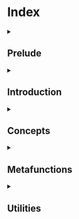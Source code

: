 <!-- Copyright 2024 Feng Mofan
SPDX-License-Identifier: Apache-2.0 -->

<h1>Index</h1>

<!-- Prelude -- Start -->
<details><summary><h2>Prelude</h2></summary>

</details>
<!-- Prelude -- End -->

<!-- Introduction -- Start -->
<details><summary><h2>Introduction</h2></summary>

<h3><a href="./docs/contents/introduction/vocabulary.md">Vocabulary</a></h3>

</details>
<!-- Introduction -- End -->

<!-- Concepts -- Start -->
<details><summary><h2 id="ConceptsExample">Concepts</h2></summary>
  <!-- Mouldivore -- Start -->
  <details><summary><h3>Mouldivore</h3></summary>
    <table>
      <caption><b>Conceptualizations</b></caption>
      <thead>
        <tr>
          <th style="text-align: center">Name</th>
          <th style="text-align: center">Functionality</th>
        </tr>
      </thead>
      <tbody>
        <tr>
          <td><a href="./docs/contents/concepts/mouldivore/all_confess.doc.md">AllConfess</a></td>
          <td>Conceptualize a class template predicate</td>
        </tr>
        <tr>
          <td><a href="./docs/contents/concepts/mouldivore/all_deceive.doc.md">AllDeceive</a></td>
          <td>Conceptualize the negation of a class template predicate</td>
        </tr>
        <tr>
          <td><a href="./docs/contents/concepts/mouldivore/any_confess.doc.md">AnyConfess</a></td>
          <td>Conceptualize a class template predicate</td>
        </tr>
        <tr>
          <td><a href="./docs/contents/concepts/mouldivore/any_deceive.doc.md">AnyDeceive</a></td>
          <td>Conceptualize the negation of a class template predicate</td>
        </tr>
        <tr>
          <td><a href="./docs/contents/concepts/mouldivore/confess.doc.md">Confess</a></td>
          <td>Conceptualize a class template predicate</td>
        </tr>
        <tr>
          <td><a href="./docs/contents/concepts/mouldivore/deceive.doc.md">Deceive</a></td>
          <td>Conceptualize the negation of a class template predicate</td>
        </tr>
      </tbody>
    </table>
  </details>
  <!-- Mouldivore -- End -->

  <!-- Pagelivore -- Start -->
  <details><summary><h3>Pagelivore</h3></summary>
    <table>
      <caption><b>Conceptualizations</b></caption>
      <thead>
        <tr>
          <th style="text-align: center">Name</th>
          <th style="text-align: center">Functionality</th>
        </tr>
      </thead>
      <tbody>
        <tr>
          <td><a href="./docs/contents/concepts/pagelivore/all_clarify.doc.md">AllClarify</a></td>
          <td>Conceptualize a class template predicate</td>
        </tr>
        <tr>
          <td><a href="./docs/contents/concepts/pagelivore/all_confess.doc.md">AllConfess</a></td>
          <td>Conceptualize a class template predicate</td>
        </tr>
        <tr>
          <td><a href="./docs/contents/concepts/pagelivore/all_deceive.doc.md">AllDeceive</a></td>
          <td>Conceptualize the negation of a class template predicate</td>
        </tr>
        <tr>
          <td><a href="./docs/contents/concepts/pagelivore/all_falsify.doc.md">AllFalsify</a></td>
          <td>Conceptualize the negation of a class template predicate</td>
        </tr>
        <tr>
          <td><a href="./docs/contents/concepts/pagelivore/any_clarify.doc.md">AnyClarify</a></td>
          <td>Conceptualize a class template predicate</td>
        </tr>
        <tr>
          <td><a href="./docs/contents/concepts/pagelivore/any_confess.doc.md">AnyConfess</a></td>
          <td>Conceptualize a class template predicate</td>
        </tr>
        <tr>
          <td><a href="./docs/contents/concepts/pagelivore/any_deceive.doc.md">AnyDeceive</a></td>
          <td>Conceptualize the negation of a class template predicate</td>
        </tr>
        <tr>
          <td><a href="./docs/contents/concepts/pagelivore/any_falsify.doc.md">AnyFalsify</a></td>
          <td>Conceptualize the negation of a class template predicate</td>
        </tr>
        <tr>
          <td><a href="./docs/contents/concepts/pagelivore/clarify.doc.md">Clarify</a></td>
          <td>Conceptualize a class template predicate</td>
        </tr>
        <tr>
          <td><a href="./docs/contents/concepts/pagelivore/confess.doc.md">Confess</a></td>
          <td>Conceptualize a class template predicate</td>
        </tr>
        <tr>
          <td><a href="./docs/contents/concepts/pagelivore/deceive.doc.md">Deceive</a></td>
          <td>Conceptualize the negation of a class template predicate</td>
        </tr>
        <tr>
          <td><a href="./docs/contents/concepts/pagelivore/falsify.doc.md">Falsify</a></td>
          <td>Conceptualize the negation of a class template predicate</td>
        </tr>
      </tbody>
    </table>
  </details>
  <!-- Pagelivore -- End -->

  <!-- Typelivore -- Start -->
  <details><summary><h3>Typelivore</h3></summary>
    <table>
      <caption><b>Conceptualizations</b></caption>
      <thead>
        <tr>
          <th style="text-align: center">Name</th>
          <th style="text-align: center">Functionality</th>
        </tr>
      </thead>
      <tbody>
        <tr>
          <td><a href="./docs/contents/concepts/typelivore/all_clarify.doc.md">AllClarify</a></td>
          <td>Conceptualize a callable type predicate</td>
        </tr>
        <tr>
          <td><a href="./docs/contents/concepts/typelivore/all_confess.doc.md">AllConfess</a></td>
          <td>Conceptualize a callable type predicate</td>
        </tr>
        <tr>
          <td><a href="./docs/contents/concepts/typelivore/all_deceive.doc.md">AllDeceive</a></td>
          <td>Conceptualize the negation of a callable type predicate</td>
        </tr>
        <tr>
          <td><a href="./docs/contents/concepts/typelivore/all_falsify.doc.md">AllFalsify</a></td>
          <td>Conceptualize the negation of a callable type predicate</td>
        </tr>
        <tr>
          <td><a href="./docs/contents/concepts/typelivore/any_clarify.doc.md">AnyClarify</a></td>
          <td>Conceptualize a callable type predicate</td>
        </tr>
        <tr>
          <td><a href="./docs/contents/concepts/typelivore/any_confess.doc.md">AnyConfess</a></td>
          <td>Conceptualize a callable type predicate</td>
        </tr>
        <tr>
          <td><a href="./docs/contents/concepts/typelivore/any_deceive.doc.md">AnyDeceive</a></td>
          <td>Conceptualize the negation of a callable type predicate</td>
        </tr>
        <tr>
          <td><a href="./docs/contents/concepts/typelivore/any_falsify.doc.md">AnyFalsify</a></td>
          <td>Conceptualize the negation of a callable type predicate</td>
        </tr>
        <tr>
          <td><a href="./docs/contents/concepts/typelivore/clarify.doc.md">Clarify</a></td>
          <td>Conceptualize a callable type predicate</td>
        </tr>
        <tr>
          <td><a href="./docs/contents/concepts/typelivore/confess.doc.md">Confess</a></td>
          <td>Conceptualize a callable type predicate</td>
        </tr>
        <tr>
          <td><a href="./docs/contents/concepts/typelivore/deceive.doc.md">Deceive</a></td>
          <td>Conceptualize the negation of a callable type predicate</td>
        </tr>
        <tr>
          <td><a href="./docs/contents/concepts/typelivore/falsify.doc.md">Falsify</a></td>
          <td>Conceptualize the negation of a callable type predicate</td>
        </tr>
      </tbody>
    </table>
  </details>
  <!-- Typelivore -- End -->

  <!-- Varybivore -- Start -->
  <details><summary><h3>Varybivore</h3></summary>
    <table>
      <caption><b>Conceptualizations</b></caption>
      <thead>
        <tr>
          <th style="text-align: center">Name</th>
          <th style="text-align: center">Functionality</th>
        </tr>
      </thead>
      <tbody>
        <tr>
          <td><a href="./docs/contents/concepts/varybivore/all_clarify.doc.md">AllClarify</a></td>
          <td>Conceptualize a callable predicate</td>
        </tr>
        <tr>
          <td><a href="./docs/contents/concepts/varybivore/all_confess.doc.md">AllConfess</a></td>
          <td>Conceptualize a callable predicate</td>
        </tr>
        <tr>
          <td><a href="./docs/contents/concepts/varybivore/all_deceive.doc.md">AllDeceive</a></td>
          <td>Conceptualize the negation of a callable predicate</td>
        </tr>
        <tr>
          <td><a href="./docs/contents/concepts/varybivore/all_falsify.doc.md">AllFalsify</a></td>
          <td>Conceptualize the negation of a callable predicate</td>
        </tr>
        <tr>
          <td><a href="./docs/contents/concepts/varybivore/any_clarify.doc.md">AnyClarify</a></td>
          <td>Conceptualize a callable predicate</td>
        </tr>
        <tr>
          <td><a href="./docs/contents/concepts/varybivore/any_confess.doc.md">AnyConfess</a></td>
          <td>Conceptualize a callable predicate</td>
        </tr>
        <tr>
          <td><a href="./docs/contents/concepts/varybivore/any_deceive.doc.md">AnyDeceive</a></td>
          <td>Conceptualize the negation of a callable predicate</td>
        </tr>
        <tr>
          <td><a href="./docs/contents/concepts/varybivore/any_falsify.doc.md">AnyFalsify</a></td>
          <td>Conceptualize the negation of a callable predicate</td>
        </tr>
        <tr>
          <td><a href="./docs/contents/concepts/varybivore/clarify.doc.md">Clarify</a></td>
          <td>Conceptualize a callable predicate</td>
        </tr>
        <tr>
          <td><a href="./docs/contents/concepts/varybivore/confess.doc.md">Confess</a></td>
          <td>Conceptualize a callable predicate</td>
        </tr>
        <tr>
          <td><a href="./docs/contents/concepts/varybivore/deceive.doc.md">Deceive</a></td>
          <td>Conceptualize the negation of a callable predicate</td>
        </tr>
        <tr>
          <td><a href="./docs/contents/concepts/varybivore/falsify.doc.md">Falsify</a></td>
          <td>Conceptualize the negation of a callable predicate</td>
        </tr>
      </tbody>
    </table>
  </details>
  <!-- Varybivore -- End -->
</details>
<!-- Concepts -- End -->

<!-- Metafunctions -- Start -->
<details><summary><h2>Metafunctions</h2></summary>
  <!-- Cotanivore -- Start -->
  <details><summary><h3>Cotanivore</h3></summary>
    <!-- List Modification -- Start -->
    <table>
      <caption><b>List Modifications</b></caption>
      <thead>
        <tr>
          <th style="text-align: center">Name</th>
          <th style="text-align: center">Functionality</th>
        </tr>
      </thead>
      <tbody>
        <tr>
          <td><a href="./docs/contents/metafunctions/cotanivore/kindred_repack.doc.md">KindredRepack</a></td>
          <td>Concatenate packed containers and then invoke an operation</td>
        </tr>
        <tr>
          <td><a href="./docs/contents/metafunctions/cotanivore/paste.doc.md">Paste</a></td>
          <td>Concatenate packed containers</td>
        </tr>
        <tr>
          <td><a href="./docs/contents/metafunctions/cotanivore/typical_paste.doc.md">TypicalPaste</a></td>
          <td>Concatenate packed containers</td>
        </tr>
      </tbody>
    </table>
    <!-- List Modification -- End -->
  </details>
  <!-- Cotanivore -- End -->

  <!-- Mouldivore -- Start -->
  <details><summary><h3>Mouldivore</h3></summary>
    <!-- List Modifications -- Start -->
    <table>
      <caption><b>List Modifications</b></caption>
      <thead>
        <tr>
          <th style="text-align: center">Name</th>
          <th style="text-align: center">Functionality</th>
        </tr>
      </thead>
      <tbody>
        <tr>
          <td><a href="./docs/contents/metafunctions/mouldivore/bi_cognate_classic_plume.doc.md">BiCognateClassicPlume</a></td>
          <td>Transform every item and then invoke an operation with the type results</td>
        </tr>
        <tr>
          <td><a href="./docs/contents/metafunctions/mouldivore/bi_cognate_plume.doc.md">BiCognatePlume</a></td>
          <td>Transform every item and then invoke an operation</td>
        </tr>
        <tr>
          <td><a href="./docs/contents/metafunctions/mouldivore/cognate_classic_modify.doc.md">CognateClassicModify</a></td>
          <td>Transform elements at given positions and then invoke an operation</td>
        </tr>
        <tr>
          <td><a href="./docs/contents/metafunctions/mouldivore/cognate_classic_transform.doc.md">CognateClassicTransform</a></td>
          <td>Transform elements that satisfy all given predicates and then invoke an operation</td>
        </tr>
        <tr>
          <td><a href="./docs/contents/metafunctions/mouldivore/cognate_erase.doc.md">CognateErase</a></td>
          <td>Remove elements within a given range and then invoke an operation</td>
        </tr>
        <tr>
          <td><a href="./docs/contents/metafunctions/mouldivore/cognate_filter.doc.md">CognateFilter</a></td>
          <td>Remove elements that satisfy all given predicates and then invoke an operation</td>
        </tr>
        <tr>
          <td><a href="./docs/contents/metafunctions/mouldivore/cognate_front.doc.md">CognateFront</a></td>
          <td>Collect elements from the front and then invoke an operation</td>
        </tr>
        <tr>
          <td><a href="./docs/contents/metafunctions/mouldivore/cognate_harvest.doc.md">CognateHarvest</a></td>
          <td>Collect the type results of the elements and then invoke an operation</td>
        </tr>
        <tr>
          <td><a href="./docs/contents/metafunctions/mouldivore/cognate_inject.doc.md">CognateInject</a></td>
          <td>Insert another list into a given position and then invoke an operation</td>
        </tr>
        <tr>
          <td><a href="./docs/contents/metafunctions/mouldivore/cognate_insert.doc.md">CognateInsert</a></td>
          <td>Insert elements into given positions and then invoke an operation</td>
        </tr>
        <tr>
          <td><a href="./docs/contents/metafunctions/mouldivore/cognate_modify.doc.md">CognateModify</a></td>
          <td>Transform elements at given positions and then invoke an operation</td>
        </tr>
        <tr>
          <td><a href="./docs/contents/metafunctions/mouldivore/cognate_remove.doc.md">CognateRemove</a></td>
          <td>Remove elements at given positions and then invoke an operation</td>
        </tr>
        <tr>
          <td><a href="./docs/contents/metafunctions/mouldivore/cognate_repeat.doc.md">CognateRepeat</a></td>
          <td>Repeat a list given times and then invoke an operation</td>
        </tr>
        <tr>
          <td><a href="./docs/contents/metafunctions/mouldivore/cognate_reverse.doc.md">CognateReverse</a></td>
          <td>Reverse the order of the elements and then invoke an operation</td>
        </tr>
        <tr>
          <td><a href="./docs/contents/metafunctions/mouldivore/cognate_rotate.doc.md">CognateRotate</a></td>
          <td>Move elements of a given amount from the front to the end and then invoke an operation</td>
        </tr>
        <tr>
          <td><a href="./docs/contents/metafunctions/mouldivore/cognate_slice.doc.md">CognateSlice</a></td>
          <td>Collect elements within a given range and then invoke an operation</td>
        </tr>
        <tr>
          <td><a href="./docs/contents/metafunctions/mouldivore/cognate_transform.doc.md">CognateTransform</a></td>
          <td>Transform elements that satisfy all given predicates and then invoke an operation</td>
        </tr>
        <tr>
          <td><a href="./docs/contents/metafunctions/mouldivore/repack.doc.md">Repack</a></td>
          <td>Concatenate packed containers and then invoke an operation</td>
        </tr>
        <tr>
          <td><a href="./docs/contents/metafunctions/mouldivore/sieve.doc.md">Sieve</a></td>
          <td>Remove elements that satisfy all given predicates</td>
        </tr>
      </tbody>
    </table>
    <!-- List Modifications -- End -->
    <!-- Higher-Order Modifications -- Start -->
    <table>
      <caption><b>Higher-Order Modifications</b></caption>
      <thead>
        <tr>
          <th style="text-align: center">Name</th>
          <th style="text-align: center">Functionality</th>
        </tr>
      </thead>
      <tbody>
        <tr>
          <td><a href="./docs/contents/metafunctions/mouldivore/agent.doc.md">Agent</a></td>
          <td>Invoke an operation with the elements inside a packed container</td>
        </tr>
        <tr>
          <td><a href="./docs/contents/metafunctions/mouldivore/bind_back.doc.md">BindBack</a></td>
          <td>Fix rear arguments of an operation</td>
        </tr>
        <tr>
          <td><a href="./docs/contents/metafunctions/mouldivore/bind_front.doc.md">BindFront</a></td>
          <td>Fix the front arguments of an operation</td>
        </tr>
        <tr>
          <td><a href="./docs/contents/metafunctions/mouldivore/bind.doc.md">Bind</a></td>
          <td>Fix arguments of an operation at given positions</td>
        </tr>
        <tr>
          <td><a href="./docs/contents/metafunctions/mouldivore/classic_trek.doc.md">ClassicTrek</a></td>
          <td>Compose operations</td>
        </tr>
        <tr>
          <td><a href="./docs/contents/metafunctions/mouldivore/classic_trip.doc.md">ClassicTrip</a></td>
          <td>Compose operations</td>
        </tr>
        <tr>
          <td><a href="./docs/contents/metafunctions/mouldivore/conceal.doc.md">Conceal</a></td>
          <td>Reform an operation so that it returns its result using member <code>type</code></td>
        </tr>
        <tr>
          <td><a href="./docs/contents/metafunctions/mouldivore/conjunction.doc.md">Conjunction</a></td>
          <td>Combine predicates using <code>&&</code></td>
        </tr>
        <tr>
          <td><a href="./docs/contents/metafunctions/mouldivore/disjunction.doc.md">Disjunction</a></td>
          <td>Combine predicates using <code>||</code></td>
        </tr>
        <tr>
          <td><a href="./docs/contents/metafunctions/mouldivore/flip.doc.md">Flip</a></td>
          <td>Reverse the first two layers of a metafunction</td>
        </tr>
        <tr>
          <td><a href="./docs/contents/metafunctions/mouldivore/negation.doc.md">Negation</a></td>
          <td>Turn a predicate into its negation</td>
        </tr>
        <tr>
          <td><a href="./docs/contents/metafunctions/mouldivore/reveal.doc.md">Reveal</a></td>
          <td>Reform an operation so that it returns its type result directly</td>
        </tr>
        <tr>
          <td><a href="./docs/contents/metafunctions/mouldivore/skip.doc.md">Skip</a></td>
          <td>Move the 0th layer of a metafunction to the end of its invocation order</td>
        </tr>
        <tr>
          <td><a href="./docs/contents/metafunctions/mouldivore/trek.doc.md">Trek</a></td>
          <td>Compose operations</td>
        </tr>
        <tr>
          <td><a href="./docs/contents/metafunctions/mouldivore/trip.doc.md">Trip</a></td>
          <td>Compose operations</td>
        </tr>
      </tbody>
    </table>
    <!-- Higher-Order Modifications -- End -->
    <!-- List Examinations -- Start -->
    <table>
      <caption><b>List Examinations</b></caption>
      <thead>
        <tr>
          <th style="text-align: center">Name</th>
          <th style="text-align: center">Functionality</th>
        </tr>
      </thead>
      <tbody>
        <tr>
          <td><a href="./docs/contents/metafunctions/mouldivore/among.doc.md">Among</a></td>
          <td>Pick out the container at a given index</td>
        </tr>
        <tr>
          <td><a href="./docs/contents/metafunctions/mouldivore/find.doc.md">Find</a></td>
          <td>Find the first element that satisfies all given predicates</td>
        </tr>
        <tr>
          <td><a href="./docs/contents/metafunctions/mouldivore/independent_find.doc.md">IndependentFind</a></td>
          <td>Find the first element that satisfies all given predicates</td>
        </tr>
        <tr>
          <td><a href="./docs/contents/metafunctions/mouldivore/independent_left_interview.doc.md">IndependentLeftInterview</a></td>
          <td>Find the first element that satisfies all given predicates modified by binding fixed arguments to the front</td>
        </tr>
        <tr>
          <td><a href="./docs/contents/metafunctions/mouldivore/independent_right_interview.doc.md">IndependentRightInterview</a></td>
          <td>Find the first element that satisfies all given predicates modified by binding fixed arguments to the back</td>
        </tr>
        <tr>
          <td><a href="./docs/contents/metafunctions/mouldivore/left_interview.doc.md">LeftInterview</a></td>
          <td>Find the first element that satisfies all given predicates modified by binding fixed arguments to the front</td>
        </tr>
        <tr>
          <td><a href="./docs/contents/metafunctions/mouldivore/left_review.doc.md">LeftReview</a></td>
          <td>Check if every relative-order-preserving pair satisfies a predicate</td>
        </tr>
        <tr>
          <td><a href="./docs/contents/metafunctions/mouldivore/look_for.doc.md">LookFor</a></td>
          <td>Find the first element that satisfies a given predicate</td>
        </tr>
        <tr>
          <td><a href="./docs/contents/metafunctions/mouldivore/right_interview.doc.md">RightInterview</a></td>
          <td>Find the first element that satisfies all given predicates modified by binding fixed arguments to the back</td>
        </tr>
        <tr>
          <td><a href="./docs/contents/metafunctions/mouldivore/right_review.doc.md">RightReview</a></td>
          <td>Check if every relative-order-reversing pair satisfies a predicate</td>
        </tr>
      </tbody>
    </table>
    <!-- List Examinations -- End -->
    <!-- Entity Examinations -- Start -->
    <table>
      <caption><b>Entity Examinations</b></caption>
      <thead>
        <tr>
          <th style="text-align: center">Name</th>
          <th style="text-align: center">Functionality</th>
        </tr>
      </thead>
      <tbody>
        <tr>
          <td><a href="./docs/contents/metafunctions/mouldivore/is_specialization_of.doc.md">IsSpecializationOf</a></td>
          <td>Check if a type is a specialization of a class template</td>
        </tr>
      </tbody>
    </table>
    <!-- Entity Examinations -- End -->
    <!-- Algorithms -- Start -->
    <table>
      <caption><b>Algorithms</b></caption>
      <thead>
        <tr>
          <th style="text-align: center">Name</th>
          <th style="text-align: center">Functionality</th>
        </tr>
      </thead>
      <tbody>
        <tr>
          <td><a href="./docs/contents/metafunctions/mouldivore/classic_recur.doc.md">ClassicRecur</a></td>
          <td>Apply an operation repeatedly until the result satisfies all given predicates</td>
        </tr>
        <tr>
          <td><a href="./docs/contents/metafunctions/mouldivore/fold_left_first.doc.md">FoldLeftFirst</a></td>
          <td>Left-fold a list using an operation with the first element as the initiator</td>
        </tr>
        <tr>
          <td><a href="./docs/contents/metafunctions/mouldivore/fold_left.doc.md">FoldLeft</a></td>
          <td>Left-fold a list using an operation with a given initiator</td>
        </tr>
        <tr>
          <td><a href="./docs/contents/metafunctions/mouldivore/fold_right_last.doc.md">FoldRightLast</a></td>
          <td>Right-fold a list using an operation with the last element as the initiator</td>
        </tr>
        <tr>
          <td><a href="./docs/contents/metafunctions/mouldivore/fold_right.doc.md">FoldRight</a></td>
          <td>Right-fold a list using an operation with a given initiator</td>
        </tr>
        <tr>
          <td><a href="./docs/contents/metafunctions/mouldivore/recur.doc.md">Recur</a></td>
          <td>Apply an operation repeatedly until the result satisfies all given predicates</td>
        </tr>
        <tr>
          <td><a href="./docs/contents/metafunctions/mouldivore/situational.doc.md">Situational</a></td>
          <td>Return the first or the second element according to whether the list of all elements satisfies all given predicates</td>
        </tr>
      </tbody>
    </table>
    <!-- Algorithms -- End -->
  </details>
  <!-- Mouldivore -- End -->

  <!-- Omennivore -- Start -->
  <details><summary><h3>Omennivore</h3></summary>
    <!-- List Modifications -- Start -->
    <table>
      <caption><b>List Modifications</b></caption>
      <thead>
        <tr>
          <th style="text-align: center">Name</th>
          <th style="text-align: center">Functionality</th>
        </tr>
      </thead>
      <tbody>
        <tr>
          <td><a href="./docs/contents/metafunctions/omennivore/bi_harvest.doc.md">BiHarvest</a></td>
          <td>Collect the type results or the value results of the elements and then invoke an operation</td>
        </tr>
        <tr>
          <td><a href="./docs/contents/metafunctions/omennivore/classic_modify_types.doc.md">ClassicModifyTypes</a></td>
          <td>Transform elements at given positions and then invoke an operation</td>
        </tr>
        <tr>
          <td><a href="./docs/contents/metafunctions/omennivore/easy_kindred_repack.doc.md">EasyKindredRepack</a></td>
          <td>Concatenate packed vessels and then invoke an operation</td>
        </tr>
        <tr>
          <td><a href="./docs/contents/metafunctions/omennivore/easy_paste.doc.md">EasyPaste</a></td>
          <td>Concatenate packed vessels</td>
        </tr>
        <tr>
          <td><a href="./docs/contents/metafunctions/omennivore/easy_typical_paste.doc.md">EasyTypicalPaste</a></td>
          <td>Concatenate packed vessels</td>
        </tr>
        <tr>
          <td><a href="./docs/contents/metafunctions/omennivore/extend_back.doc.md">ExtendBack</a></td>
          <td>Append items to the back</td>
        </tr>
        <tr>
          <td><a href="./docs/contents/metafunctions/omennivore/extend_back.doc.md">ExtendFront</a></td>
          <td>Append items to the front</td>
        </tr>
        <tr>
          <td><a href="./docs/contents/metafunctions/omennivore/insert_types.doc.md">InsertTypes</a></td>
          <td>Insert elements into given positions and then invoke an operation</td>
        </tr>
        <tr>
          <td><a href="./docs/contents/metafunctions/omennivore/insert_values.doc.md">InsertValues</a></td>
          <td>Insert variables into given positions and then invoke an operation</td>
        </tr>
        <tr>
          <td><a href="./docs/contents/metafunctions/omennivore/modify_types.doc.md">ModifyTypes</a></td>
          <td>Transform elements at given positions and then invoke an operation</td>
        </tr>
        <tr>
          <td><a href="./docs/contents/metafunctions/omennivore/modify_values.doc.md">ModifyValues</a></td>
          <td>Transform variables at given positions and then invoke an operation</td>
        </tr>
        <tr>
          <td><a href="./docs/contents/metafunctions/omennivore/remove_types.doc.md">RemoveTypes</a></td>
          <td>Remove elements at given positions and then invoke an operation</td>
        </tr>
        <tr>
          <td><a href="./docs/contents/metafunctions/omennivore/remove_values.doc.md">RemoveValues</a></td>
          <td>Remove variables at given positions and then invoke an operation</td>
        </tr>
      </tbody>
    </table>
    <!-- List Modifications -- End -->
    <!-- Higher-Order Modifications -- Start -->
    <table>
      <caption><b>Higher-Order Modifications</b></caption>
      <thead>
        <tr>
          <th style="text-align: center">Name</th>
          <th style="text-align: center">Functionality</th>
        </tr>
      </thead>
      <tbody>
        <tr>
          <td><a href="./docs/contents/metafunctions/omennivore/laborious_press.doc.md">LaboriousPress</a></td>
          <td>Flatten the layers of a metafunction</td>
        </tr>
        <tr>
          <td><a href="./docs/contents/metafunctions/omennivore/press.doc.md">Press</a></td>
          <td>Flatten the layers of a metafunction</td>
        </tr>
        <tr>
          <td><a href="./docs/contents/metafunctions/omennivore/send.doc.md">Send</a></td>
          <td>Invoke an operation with the items inside a packed vessel</td>
        </tr>
      </tbody>
    </table>
    <!-- Higher-Order Modifications -- End -->
    <!-- Entity Examinations -- Start -->
    <table>
      <caption><b>Entity Examinations</b></caption>
      <thead>
        <tr>
          <th style="text-align: center">Name</th>
          <th style="text-align: center">Functionality</th>
        </tr>
      </thead>
      <tbody>
        <tr>
          <td><a href="./docs/contents/metafunctions/omennivore/among.doc.md">Among</a></td>
          <td>Pick out the item at a given index from a packed vessel</td>
        </tr>
        <tr>
          <td><a href="./docs/contents/metafunctions/omennivore/is_calmful.doc.md">IsCalmful</a></td>
          <td>Check if a type is a packed <code>Calm</code></td>
        </tr>
        <tr>
          <td><a href="./docs/contents/metafunctions/omennivore/is_coolful.doc.md">IsCoolful</a></td>
          <td>Check if a type is a packed <code>Cool</code></td>
        </tr>
        <tr>
          <td><a href="./docs/contents/metafunctions/omennivore/is_dawnful.doc.md">IsDawnful</a></td>
          <td>Check if a type is a packed <code>Dawn</code></td>
        </tr>
        <tr>
          <td><a href="./docs/contents/metafunctions/omennivore/is_flowful.doc.md">IsFlowful</a></td>
          <td>Check if a type is a packed <code>Flow</code></td>
        </tr>
        <tr>
          <td><a href="./docs/contents/metafunctions/omennivore/is_glowful.doc.md">IsGlowful</a></td>
          <td>Check if a type is a packed <code>Glow</code></td>
        </tr>
        <tr>
          <td><a href="./docs/contents/metafunctions/omennivore/is_gritful.doc.md">IsGritful</a></td>
          <td>Check if a type is a packed <code>Grit</code></td>
        </tr>
        <tr>
          <td><a href="./docs/contents/metafunctions/omennivore/is_hailful.doc.md">IsHailful</a></td>
          <td>Check if a type is a packed <code>Hail</code></td>
        </tr>
        <tr>
          <td><a href="./docs/contents/metafunctions/omennivore/is_moldful.doc.md">IsMoldful</a></td>
          <td>Check if a type is a packed <code>Mold</code></td>
        </tr>
        <tr>
          <td><a href="./docs/contents/metafunctions/omennivore/is_pageful.doc.md">IsPageful</a></td>
          <td>Check if a type is a packed <code>Page</code></td>
        </tr>
        <tr>
          <td><a href="./docs/contents/metafunctions/omennivore/is_railful.doc.md">IsRailful</a></td>
          <td>Check if a type is a packed <code>Rail</code></td>
        </tr>
        <tr>
          <td><a href="./docs/contents/metafunctions/omennivore/is_roadful.doc.md">IsRoadful</a></td>
          <td>Check if a type is a packed <code>Road</code></td>
        </tr>
        <tr>
          <td><a href="./docs/contents/metafunctions/omennivore/is_sailful.doc.md">IsSailful</a></td>
          <td>Check if a type is a packed <code>Sail</code></td>
        </tr>
        <tr>
          <td><a href="./docs/contents/metafunctions/omennivore/is_snowful.doc.md">IsSnowful</a></td>
          <td>Check if a type is a packed <code>Snow</code></td>
        </tr>
        <tr>
          <td><a href="./docs/contents/metafunctions/omennivore/is_willful.doc.md">IsWillful</a></td>
          <td>Check if a type is a packed <code>Will</code></td>
        </tr>
        <tr>
          <td><a href="./docs/contents/metafunctions/omennivore/total.doc.md">Total</a></td>
          <td>Count the number of items contained in a packed vessel</td>
        </tr>
        <tr>
          <td><a href="./docs/contents/metafunctions/omennivore/typical_among.doc.md">TypicalAmong</a></td>
          <td>Pick out the item at a given index from a packed vessel</td>
        </tr>
      </tbody>
    </table>
    <!-- Entity Examinations -- End -->
    <!-- Algorithms -- Start -->
    <table>
      <thead>
        <caption><b>Algorithms</b></caption>
        <tr>
          <th style="text-align: center">Name</th>
          <th style="text-align: center">Functionality</th>
        </tr>
      </thead>
      <tbody>
        <tr>
          <td><a href="./docs/contents/metafunctions/omennivore/zip.doc.md">Zip</a></td>
          <td>Zip packed vessels</td>
        </tr>
      </tbody>
    </table>
    <!-- Algorithms -- Start -->
  </details>
  <!-- Omennivore -- End -->

  <!-- Pagelivore -- Start -->
  <details><summary><h3>Pagelivore</h3></summary>
    <!-- List Modifications -- Start -->
    <table>
      <caption><b>List Modifications</b></caption>
      <thead>
        <tr>
          <th style="text-align: center">Name</th>
          <th style="text-align: center">Functionality</th>
        </tr>
      </thead>
      <tbody>
        <tr>
          <td><a href="./docs/contents/metafunctions/pagelivore/bi_cognate_gauge.doc.md">BiCognateGauge</a></td>
          <td>Transform every item and then invoke an operation with the value results</td>
        </tr>
        <tr>
          <td><a href="./docs/contents/metafunctions/pagelivore/cognate_erase.doc.md">CognateErase</a></td>
          <td>Remove variables within a given range and then invoke an operation</td>
        </tr>
        <tr>
          <td><a href="./docs/contents/metafunctions/pagelivore/cognate_filter.doc.md">CognateFilter</a></td>
          <td>Remove variables that satisfy all given predicates and then invoke an operation</td>
        </tr>
        <tr>
          <td><a href="./docs/contents/metafunctions/pagelivore/cognate_front.doc.md">CognateFront</a></td>
          <td>Collect variables from the front and then invoke an operation</td>
        </tr>
        <tr>
          <td><a href="./docs/contents/metafunctions/pagelivore/cognate_harvest.doc.md">CognateHarvest</a></td>
          <td>Collect the value results of the elements and then invoke an operation</td>
        </tr>
        <tr>
          <td><a href="./docs/contents/metafunctions/pagelivore/cognate_inject.doc.md">CognateInject</a></td>
          <td>Insert another list into a given position and then invoke an operation</td>
        </tr>
        <tr>
          <td><a href="./docs/contents/metafunctions/pagelivore/cognate_insert.doc.md">CognateInsert</a></td>
          <td>Insert variables into given positions and then invoke an operation</td>
        </tr>
        <tr>
          <td><a href="./docs/contents/metafunctions/pagelivore/cognate_modify.doc.md">CognateModify</a></td>
          <td>Transform variables at given positions and then invoke an operation</td>
        </tr>
        <tr>
          <td><a href="./docs/contents/metafunctions/pagelivore/cognate_remove.doc.md">CognateRemove</a></td>
          <td>Remove variables at given positions and then invoke an operation</td>
        </tr>
        <tr>
          <td><a href="./docs/contents/metafunctions/pagelivore/cognate_repeat.doc.md">CognateRepeat</a></td>
          <td>Repeat a list given times and then invoke an operation</td>
        </tr>
        <tr>
          <td><a href="./docs/contents/metafunctions/pagelivore/cognate_reverse.doc.md">CognateReverse</a></td>
          <td>Reverse the order of the variables and then invoke an operation</td>
        </tr>
        <tr>
          <td><a href="./docs/contents/metafunctions/pagelivore/cognate_rise.doc.md">CognateRise</a></td>
          <td>Arrange variables in ascending order and then invoke an operation</td>
        </tr>
        <tr>
          <td><a href="./docs/contents/metafunctions/pagelivore/cognate_rotate.doc.md">CognateRotate</a></td>
          <td>Move variables of a given amount from the front to the end and then invoke an operation</td>
        </tr>
        <tr>
          <td><a href="./docs/contents/metafunctions/pagelivore/cognate_segment.doc.md">CognateSegment</a></td>
          <td>Collect the differences between adjacent variables and then invoke an operation</td>
        </tr>
        <tr>
          <td><a href="./docs/contents/metafunctions/pagelivore/cognate_slice.doc.md">CognateSlice</a></td>
          <td>Collect variables within a given range and then invoke an operation</td>
        </tr>
        <tr>
          <td><a href="./docs/contents/metafunctions/pagelivore/cognate_transform.doc.md">CognateTransform</a></td>
          <td>Transform variables that satisfy all given predicates and then invoke an operation</td>
        </tr>
        <tr>
          <td><a href="./docs/contents/metafunctions/pagelivore/repack.doc.md">Repack</a></td>
          <td>Concatenate packed sequences and then invoke an operation</td>
        </tr>
        <tr>
          <td><a href="./docs/contents/metafunctions/pagelivore/sieve.doc.md">Sieve</a></td>
          <td>Remove variables that satisfy all given predicates</td>
        </tr>
      </tbody>
    </table>
    <!-- List Modifications -- End -->
    <!-- Higher-Order Modifications -- Start -->
    <table>
      <caption><b>Higher-Order Modifications</b></caption>
      <thead>
        <tr>
          <th style="text-align: center">Name</th>
          <th style="text-align: center">Functionality</th>
        </tr>
      </thead>
      <tbody>
        <tr>
          <td><a href="./docs/contents/metafunctions/pagelivore/agent.doc.md">Agent</a></td>
          <td>Invoke an operation with the variables inside a packed sequence</td>
        </tr>
        <tr>
          <td><a href="./docs/contents/metafunctions/pagelivore/bind_back.doc.md">BindBack</a></td>
          <td>Fix rear arguments of an operation</td>
        </tr>
        <tr>
          <td><a href="./docs/contents/metafunctions/pagelivore/bind_front.doc.md">BindFront</a></td>
          <td>Fix the front arguments of an operation</td>
        </tr>
        <tr>
          <td><a href="./docs/contents/metafunctions/pagelivore/bind.doc.md">Bind</a></td>
          <td>Fix arguments of an operation at given positions</td>
        </tr>
        <tr>
          <td><a href="./docs/contents/metafunctions/pagelivore/classic_trek.doc.md">ClassicTrek</a></td>
          <td>Compose operations</td>
        </tr>
        <tr>
          <td><a href="./docs/contents/metafunctions/pagelivore/classic_trip.doc.md">ClassicTrip</a></td>
          <td>Compose operations</td>
        </tr>
        <tr>
          <td><a href="./docs/contents/metafunctions/pagelivore/conceal.doc.md">Conceal</a></td>
          <td>Reform an operation so that it returns its result using member <code>type</code></td>
        </tr>
        <tr>
          <td><a href="./docs/contents/metafunctions/pagelivore/conjunction.doc.md">Conjunction</a></td>
          <td>Combine predicates using <code>&&</code></td>
        </tr>
        <tr>
          <td><a href="./docs/contents/metafunctions/pagelivore/disjunction.doc.md">Disjunction</a></td>
          <td>Combine predicates using <code>||</code></td>
        </tr>
        <tr>
          <td><a href="./docs/contents/metafunctions/pagelivore/flip.doc.md">Flip</a></td>
          <td>Reverse the first two layers of a metafunction</td>
        </tr>
        <tr>
          <td><a href="./docs/contents/metafunctions/pagelivore/negation.doc.md">Negation</a></td>
          <td>Turn a predicate into its negation</td>
        </tr>
        <tr>
          <td><a href="./docs/contents/metafunctions/pagelivore/reveal.doc.md">Reveal</a></td>
          <td>Reform an operation so that it returns its type result directly</td>
        </tr>
        <tr>
          <td><a href="./docs/contents/metafunctions/pagelivore/skip.doc.md">Skip</a></td>
          <td>Move the 0th layer of a metafunction to the end of its invocation order</td>
        </tr>
        <tr>
          <td><a href="./docs/contents/metafunctions/pagelivore/trek.doc.md">Trek</a></td>
          <td>Compose operations</td>
        </tr>
        <tr>
          <td><a href="./docs/contents/metafunctions/pagelivore/trip.doc.md">Trip</a></td>
          <td>Compose operations</td>
        </tr>
      </tbody>
    </table>
    <!-- Higher-Order Modifications -- End -->
    <!-- List Examinations -- Start -->
    <table>
      <caption><b>List Examinations</b></caption>
      <thead>
        <tr>
          <th style="text-align: center">Name</th>
          <th style="text-align: center">Functionality</th>
        </tr>
      </thead>
      <tbody>
        <tr>
          <td><a href="./docs/contents/metafunctions/pagelivore/among.doc.md">Among</a></td>
          <td>Pick out the sequence at a given index</td>
        </tr>
        <tr>
          <td><a href="./docs/contents/metafunctions/pagelivore/cognate_observe.doc.md">CognateObserve</a></td>
          <td>Collect indices of variables that are true and then invoke an operation</td>
        </tr>
        <tr>
          <td><a href="./docs/contents/metafunctions/pagelivore/find.doc.md">Find</a></td>
          <td>Find the first variable that satisfies all given predicates</td>
        </tr>
        <tr>
          <td><a href="./docs/contents/metafunctions/pagelivore/independent_find.doc.md">IndependentFind</a></td>
          <td>Find the first variable that satisfies all given predicates</td>
        </tr>
        <tr>
          <td><a href="./docs/contents/metafunctions/pagelivore/independent_left_interview.doc.md">IndependentLeftInterview</a></td>
          <td>Find the first variable that satisfies all given predicates modified by binding fixed arguments to the front</td>
        </tr>
        <tr>
          <td><a href="./docs/contents/metafunctions/pagelivore/independent_right_interview.doc.md">IndependentRightInterview</a></td>
          <td>Find the first variable that satisfies all given predicates modified by binding fixed arguments to the back</td>
        </tr>
        <tr>
          <td><a href="./docs/contents/metafunctions/pagelivore/left_interview.doc.md">LeftInterview</a></td>
          <td>Find the first variable that satisfies all given predicates modified by binding fixed arguments to the front</td>
        </tr>
        <tr>
          <td><a href="./docs/contents/metafunctions/pagelivore/left_review.doc.md">LeftReview</a></td>
          <td>Check if every relative-order-preserving pair satisfies a predicate</td>
        </tr>
        <tr>
          <td><a href="./docs/contents/metafunctions/pagelivore/look_for.doc.md">LookFor</a></td>
          <td>Find the first variable that satisfies a given predicate</td>
        </tr>
        <tr>
          <td><a href="./docs/contents/metafunctions/pagelivore/right_interview.doc.md">RightInterview</a></td>
          <td>Find the first variable that satisfies all given predicates modified by binding fixed arguments to the back</td>
        </tr>
        <tr>
          <td><a href="./docs/contents/metafunctions/pagelivore/right_review.doc.md">RightReview</a></td>
          <td>Check if every relative-order-reversing pair satisfies a predicate</td>
        </tr>
        <tr>
          <td><a href="./docs/contents/metafunctions/pagelivore/terse_independent_find.doc.md">TerseIndependentFind</a></td>
          <td>Find the first variable that satisfies all given predicates</td>
        </tr>
        <tr>
          <td><a href="./docs/contents/metafunctions/pagelivore/terse_independent_left_interview.doc.md">TerseIndependentLeftInterview</a></td>
          <td>Find the first variable that satisfies all given predicates modified by binding fixed arguments to the front</td>
        </tr>
        <tr>
          <td><a href="./docs/contents/metafunctions/pagelivore/terse_independent_right_interview.doc.md">TerseIndependentRightInterview</a></td>
          <td>Find the first variable that satisfies all given predicates modified by binding fixed arguments to the back</td>
        </tr>
      </tbody>
    </table>
    <!-- List Examinations -- End -->
    <!-- Entity Examinations -- Start -->
    <table>
      <caption><b>Entity Examinations</b></caption>
      <thead>
        <tr>
          <th style="text-align: center">Name</th>
          <th style="text-align: center">Functionality</th>
        </tr>
      </thead>
      <tbody>
        <tr>
          <td><a href="./docs/contents/metafunctions/pagelivore/is_specialization_of.doc.md">IsSpecializationOf</a></td>
          <td>Check if a type is a specialization of a class template</td>
        </tr>
      </tbody>
    </table>
    <!-- Item Examination -- End -->
    <!-- Algorithms -- Start -->
    <table>
      <caption><b>Algorithms</b></caption>
      <thead>
        <tr>
          <th style="text-align: center">Name</th>
          <th style="text-align: center">Functionality</th>
        </tr>
      </thead>
      <tbody>
        <tr>
          <td><a href="./docs/contents/metafunctions/pagelivore/fold_left_first.doc.md">FoldLeftFirst</a></td>
          <td>Left-fold a list using an operation with the first variable as the initiator</td>
        </tr>
        <tr>
          <td><a href="./docs/contents/metafunctions/pagelivore/fold_left.doc.md">FoldLeft</a></td>
          <td>Left-fold a list using an operation with a given initiator</td>
        </tr>
        <tr>
          <td><a href="./docs/contents/metafunctions/pagelivore/fold_right_last.doc.md">FoldRightLast</a></td>
          <td>Right-fold a list using an operation with the last variable as the initiator</td>
        </tr>
        <tr>
          <td><a href="./docs/contents/metafunctions/pagelivore/fold_right.doc.md">FoldRight</a></td>
          <td>Right-fold a list using an operation with a given initiator</td>
        </tr>
        <tr>
          <td><a href="./docs/contents/metafunctions/pagelivore/situational.doc.md">Situational</a></td>
          <td>Return the first or the second variable according to whether the list of all variables satisfies all given predicates</td>
        </tr>
      </tbody>
    </table>
    <!-- Algorithms -- End -->
  </details>
  <!-- Pagelivore -- End -->

  <!-- Raillivore -- Start -->
  <details><summary><h3>Raillivore</h3></summary>
    <!-- Higher-Order Modifications -- Start -->
    <table>
      <caption><b>Higher-Order Modifications</b></caption>
      <thead>
        <tr>
          <th style="text-align: center">Name</th>
          <th style="text-align: center">Functionality</th>
        </tr>
      </thead>
      <tbody>
        <tr>
          <td><a href="./docs/contents/metafunctions/raillivore/agent.doc.md">Agent</a></td>
          <td>Invoke an operation with the sequences inside a packed stockroom</td>
        </tr>
        <tr>
          <td><a href="./docs/contents/metafunctions/raillivore/bind_back.doc.md">BindBack</a></td>
          <td>Fix rear arguments of an operation</td>
        </tr>
        <tr>
          <td><a href="./docs/contents/metafunctions/raillivore/bind_front.doc.md">BindFront</a></td>
          <td>Fix the front arguments of an operation</td>
        </tr>
        <tr>
          <td><a href="./docs/contents/metafunctions/raillivore/classic_trek.doc.md">ClassicTrek</a></td>
          <td>Compose operations</td>
        </tr>
        <tr>
          <td><a href="./docs/contents/metafunctions/raillivore/classic_trip.doc.md">ClassicTrip</a></td>
          <td>Compose operations</td>
        </tr>
        <tr>
          <td><a href="./docs/contents/metafunctions/raillivore/conceal.doc.md">Conceal</a></td>
          <td>Reform an operation so that it returns its result using member <code>type</code></td>
        </tr>
        <tr>
          <td><a href="./docs/contents/metafunctions/raillivore/flip.doc.md">Flip</a></td>
          <td>Reverse the first two layers of a metafunction</td>
        </tr>
        </tr>
        <tr>
          <td><a href="./docs/contents/metafunctions/raillivore/reveal.doc.md">Reveal</a></td>
          <td>Reform an operation so that it returns its type result directly</td>
        </tr>
        <tr>
          <td><a href="./docs/contents/metafunctions/raillivore/skip.doc.md">Skip</a></td>
          <td>Move the 0th layer of a metafunction to the end of its invocation order</td>
        </tr>
        <tr>
          <td><a href="./docs/contents/metafunctions/raillivore/trek.doc.md">Trek</a></td>
          <td>Compose operations</td>
        </tr>
        <tr>
          <td><a href="./docs/contents/metafunctions/raillivore/trip.doc.md">Trip</a></td>
          <td>Compose operations</td>
        </tr>
      </tbody>
    </table>
    <!-- Higher-Order Modifications -- End -->
  </details>
  <!-- Raillivore -- End -->

  <!-- Roadrivore -- Start -->
  <details><summary><h3>Roadrivore</h3></summary>
    <!-- Higher-Order Modifications -- Start -->
    <table>
      <caption><b>Higher-Order Modifications</b></caption>
      <thead>
        <tr>
          <th style="text-align: center">Name</th>
          <th style="text-align: center">Functionality</th>
        </tr>
      </thead>
      <tbody>
        <tr>
          <td><a href="./docs/contents/metafunctions/roadrivore/agent.doc.md">Agent</a></td>
          <td>Invoke an operation with the sequences inside a packed stockroom</td>
        </tr>
        <tr>
          <td><a href="./docs/contents/metafunctions/roadrivore/bind_back.doc.md">BindBack</a></td>
          <td>Fix rear arguments of an operation</td>
        </tr>
        <tr>
          <td><a href="./docs/contents/metafunctions/roadrivore/bind_front.doc.md">BindFront</a></td>
          <td>Fix the front arguments of an operation</td>
        </tr>
        <tr>
          <td><a href="./docs/contents/metafunctions/roadrivore/classic_trek.doc.md">ClassicTrek</a></td>
          <td>Compose operations</td>
        </tr>
        <tr>
          <td><a href="./docs/contents/metafunctions/roadrivore/classic_trip.doc.md">ClassicTrip</a></td>
          <td>Compose operations</td>
        </tr>
        <tr>
          <td><a href="./docs/contents/metafunctions/roadrivore/conceal.doc.md">Conceal</a></td>
          <td>Reform an operation so that it returns its result using member <code>type</code></td>
        </tr>
        <tr>
          <td><a href="./docs/contents/metafunctions/roadrivore/flip.doc.md">Flip</a></td>
          <td>Reverse the first two layers of a metafunction</td>
        </tr>
        </tr>
        <tr>
          <td><a href="./docs/contents/metafunctions/roadrivore/reveal.doc.md">Reveal</a></td>
          <td>Reform an operation so that it returns its type result directly</td>
        </tr>
        <tr>
          <td><a href="./docs/contents/metafunctions/roadrivore/skip.doc.md">Skip</a></td>
          <td>Move the 0th layer of a metafunction to the end of its invocation order</td>
        </tr>
        <tr>
          <td><a href="./docs/contents/metafunctions/roadrivore/trek.doc.md">Trek</a></td>
          <td>Compose operations</td>
        </tr>
        <tr>
          <td><a href="./docs/contents/metafunctions/roadrivore/trip.doc.md">Trip</a></td>
          <td>Compose operations</td>
        </tr>
      </tbody>
    </table>
    <!-- Higher-Order Modifications -- End -->
  </details>
  <!-- Roadrivore -- End -->

  <!-- Sequnivore -- Start -->
  <details><summary><h3>Sequnivore</h3></summary>
    <!-- List Modifications -- Start -->
    <table>
      <caption><b>List Modifications</b></caption>
      <thead>
        <tr>
          <th style="text-align: center">Name</th>
          <th style="text-align: center">Functionality</th>
        </tr>
      </thead>
      <tbody>
        <tr>
          <td><a href="./docs/contents/metafunctions/sequnivore/kindred_repack.doc.md">KindredRepack</a></td>
          <td>Concatenate packed sequences and then invoke an operation</td>
        </tr>
        <tr>
          <td><a href="./docs/contents/metafunctions/sequnivore/paste.doc.md">Paste</a></td>
          <td>Concatenate packed sequences</td>
        </tr>
        <tr>
          <td><a href="./docs/contents/metafunctions/sequnivore/typical_paste.doc.md">TypicalPaste</a></td>
          <td>Concatenate packed sequences</td>
        </tr>
      </tbody>
    </table>
    <!-- List Modifications -- End -->
  </details>
  <!-- Sequnivore -- End -->

  <!-- Stockivore -- Start -->
  <details><summary><h3>Stockivore</h3></summary>
    <!-- List Modifications -- Start -->
    <table>
      <caption><b>List Modifications</b></caption>
      <thead>
        <tr>
          <th style="text-align: center">Name</th>
          <th style="text-align: center">Functionality</th>
        </tr>
      </thead>
      <tbody>
        <tr>
          <td><a href="./docs/contents/metafunctions/stockivore/kindred_repack.doc.md">KindredRepack</a></td>
          <td>Concatenate packed stockrooms and then invoke an operation</td>
        </tr>
        <tr>
          <td><a href="./docs/contents/metafunctions/stockivore/paste.doc.md">Paste</td>
          <td>Concatenate packed stockrooms</td>
        </tr>
        <tr>
          <td><a href="./docs/contents/metafunctions/stockivore/typical_paste.doc.md">TypicalPaste</td>
          <td>Concatenate packed stockrooms</td>
        </tr>
      </tbody>
    </table>
    <!-- List Modifications -- End -->
  </details>
  <!-- Stockivore -- End -->

  <!-- Typelivore -- Start -->
  <details><summary><h3>Typelivore</h3></summary>
    <!-- List Modifications -- Start -->
    <table>
      <caption><b>List Modifications</b></caption>
      <thead>
        <tr>
          <th style="text-align: center">Name</th>
          <th style="text-align: center">Functionality</th>
        </tr>
      </thead>
      <tbody>
        <tr>
          <td><a href="./docs/contents/metafunctions/typelivore/classic_plume.doc.md">ClassicPlume</a></td>
          <td>Transform every element and then invoke an operation with the type results</td>
        </tr>
        <tr>
          <td><a href="./docs/contents/metafunctions/typelivore/conjure_set.doc.md">ConjureSet</a></td>
          <td>Collect all unique elements</td>
        </tr>
        <tr>
          <td><a href="./docs/contents/metafunctions/typelivore/diversity.doc.md">Diversity</a></td>
          <td>Collect all unique elements from a set and a list</td>
        </tr>
        <tr>
          <td><a href="./docs/contents/metafunctions/typelivore/duplicate.doc.md">Duplicate</a></td>
          <td>Create copies of an element and then invoke an operation</td>
        </tr>
        <tr>
          <td><a href="./docs/contents/metafunctions/typelivore/erase.doc.md">Erase</a></td>
          <td>Remove elements within a given range and then invoke an operation</td>
        </tr>
        <tr>
          <td><a href="./docs/contents/metafunctions/typelivore/front.doc.md">Front</a></td>
          <td>Collect elements from the front and then invoke an operation</td>
        </tr>
        <tr>
          <td><a href="./docs/contents/metafunctions/typelivore/gauge.doc.md">Gauge</a></td>
          <td>Transform every element and then invoke an operation with the value results</td>
        </tr>
        <tr>
          <td><a href="./docs/contents/metafunctions/typelivore/inject.doc.md">Inject</a></td>
          <td>Insert another list into a given position and then invoke an operation</td>
        </tr>
        <tr>
          <td><a href="./docs/contents/metafunctions/typelivore/make_set.doc.md">MakeSet</a></td>
          <td>Collect all unique elements</td>
        </tr>
        <tr>
          <td><a href="./docs/contents/metafunctions/typelivore/plume.doc.md">Plume</a></td>
          <td>Transform every element and then invoke an operation</td>
        </tr>
        <tr>
          <td><a href="./docs/contents/metafunctions/typelivore/pop.doc.md">Pop</a></td>
          <td>Remove the last element</td>
        </tr>
        <tr>
          <td><a href="./docs/contents/metafunctions/typelivore/reiterate.doc.md">Reiterate</a></td>
          <td>Repeat a list given times</td>
        </tr>
        <tr>
          <td><a href="./docs/contents/metafunctions/typelivore/rotate.doc.md">Rotate</a></td>
          <td>Move elements of a given amount from the front to the end and then invoke an operation</td>
        </tr>
        <tr>
          <td><a href="./docs/contents/metafunctions/typelivore/sensible_classic_plume.doc.md">SensibleClassicPlume</a></td>
          <td>Transform every element and then invoke an operation with the type results</td>
        </tr>
        <tr>
          <td><a href="./docs/contents/metafunctions/typelivore/sensible_gauge.doc.md">SensibleGauge</a></td>
          <td>Transform every element and then invoke an operation with the value results</td>
        </tr>
        <tr>
          <td><a href="./docs/contents/metafunctions/typelivore/sensible_plume.doc.md">SensiblePlume</a></td>
          <td>Transform every element and then invoke an operation</td>
        </tr>
        <tr>
          <td><a href="./docs/contents/metafunctions/typelivore/slice.doc.md">Slice</a></td>
          <td>Collect elements within a given range and then invoke an operation</td>
        </tr>
        <tr>
          <td><a href="./docs/contents/metafunctions/typelivore/turn_over.doc.md">TurnOver</a></td>
          <td>Reverse the order of the elements</td>
        </tr>
        <tr>
          <td><a href="./docs/contents/metafunctions/typelivore/typical_conjure_set.doc.md">TypicalConjureSet</a></td>
          <td>Collect all unique elements</td>
        </tr>
        <tr>
          <td><a href="./docs/contents/metafunctions/typelivore/typical_diversity.doc.md">TypicalDiversity</a></td>
          <td>Collect all unique elements from a set and a list</td>
        </tr>
        <tr>
          <td><a href="./docs/contents/metafunctions/typelivore/typical_pop.doc.md">TypicalPop</a></td>
          <td>Remove the last element</td>
        </tr>
        <tr>
          <td><a href="./docs/contents/metafunctions/typelivore/typical_reiterate.doc.md">TypicalReiterate</a></td>
          <td>Repeat a list given times</td>
        </tr>
        <tr>
          <td><a href="./docs/contents/metafunctions/typelivore/typical_turn_over.doc.md">TypicalTurnOver</a></td>
          <td>Reverse the order of the elements</td>
        </tr>
        <tr>
          <td><a href="./docs/contents/metafunctions/typelivore/upend.doc.md">Upend</a></td>
          <td>Reverse the order of the elements and then invoke an operation</td>
        </tr>
      </tbody>
    </table>
    <!-- List Modifications -- End -->
    <!-- List Examinations -- Start -->
    <table>
      <caption><b>List Examinations</b></caption>
      <thead>
        <tr>
          <th style="text-align: center">Name</th>
          <th style="text-align: center">Functionality</th>
        </tr>
      </thead>
      <tbody>
        <tr>
          <td><a href="./docs/contents/metafunctions/typelivore/amid.doc.md">Amid</a></td>
          <td>Pick out the element at a given index</td>
        </tr>
        <tr>
          <td><a href="./docs/contents/metafunctions/typelivore/amidst.doc.md">Amidst</a></td>
          <td>Pick out the element at a given index</td>
        </tr>
        <tr>
          <td><a href="./docs/contents/metafunctions/typelivore/among.doc.md">Among</a></td>
          <td>Pick out the element at a given index</td>
        </tr>
        <tr>
          <td><a href="./docs/contents/metafunctions/typelivore/are_distinct.doc.md">AreDistinct</a></td>
          <td>Check if every element is unique</td>
        </tr>
        <tr>
          <td><a href="./docs/contents/metafunctions/typelivore/are_overlapping.doc.md">AreOverlapping</a></td>
          <td>Check if a set and a list overlap</td>
        </tr>
        <tr>
          <td><a href="./docs/contents/metafunctions/typelivore/are_unique.doc.md">AreUnique</a></td>
          <td>Check if every element is unique</td>
        </tr>
        <tr>
          <td><a href="./docs/contents/metafunctions/typelivore/contains.doc.md">Contains</a></td>
          <td>Check if an element exists</td>
        </tr>
        <tr>
          <td><a href="./docs/contents/metafunctions/typelivore/has.doc.md">Has</a></td>
          <td>Check if a list contains every element of another list</td>
        </tr>
        <tr>
          <td><a href="./docs/contents/metafunctions/typelivore/kindred_find.doc.md">KindredFind</a></td>
          <td>Find the first element that satisfies all given predicates</td>
        </tr>
        <tr>
          <td><a href="./docs/contents/metafunctions/typelivore/kindred_left_interview.doc.md">KindredLeftInterview</a></td>
          <td>Find the first element that satisfies all given predicates modified by binding fixed arguments to the front</td>
        </tr>
        <tr>
          <td><a href="./docs/contents/metafunctions/typelivore/kindred_look_for.doc.md">KindredLookFor</a></td>
          <td>Find the first element that satisfies all given predicates</td>
        </tr>
        <tr>
          <td><a href="./docs/contents/metafunctions/typelivore/kindred_right_interview.doc.md">KindredRightInterview</a></td>
          <td>Find the first element that satisfies all given predicates modified by binding fixed arguments to the back</td>
        </tr>
        <tr>
          <td><a href="./docs/contents/metafunctions/typelivore/reconformed_kindred_left_interview.doc.md">ReconformedKindredLeftInterview</a></td>
          <td>Find the first element that satisfies all given predicates modified by binding fixed arguments to the front</td>
        </tr>
        <tr>
          <td><a href="./docs/contents/metafunctions/typelivore/sensible_left_interview.doc.md">SensibleLeftInterview</a></td>
          <td>Find the first element that satisfies all given predicates modified by binding fixed arguments to the front</td>
        </tr>
        <tr>
          <td><a href="./docs/contents/metafunctions/typelivore/sensible_right_interview.doc.md">SensibleRightInterview</a></td>
          <td>Find the first element that satisfies all given predicates modified by binding fixed arguments to the back</td>
        </tr>
        <tr>
          <td><a href="./docs/contents/metafunctions/typelivore/set_contains.doc.md">SetContains</a></td>
          <td>Check if an element exists in a set</td>
        </tr>
        <tr>
          <td><a href="./docs/contents/metafunctions/typelivore/typical_among.doc.md">TypicalAmong</a></td>
          <td>Pick out the element at a given index</td>
        </tr>
      </tbody>
    </table>
    <!-- List Examinations -- End -->
    <!-- Entity Examinations -- Start -->
    <table>
      <caption><b>Entity Examinations</b></caption>
      <thead>
        <tr>
          <th style="text-align: center">Name</th>
          <th style="text-align: center">Functionality</th>
        </tr>
      </thead>
      <tbody>
        <tr>
          <td><a href="./docs/contents/metafunctions/typelivore/is_different_from.doc.md">IsDifferentFrom</a></td>
          <td>Check if an element is different from another</td>
        </tr>
        <tr>
          <td><a href="./docs/contents/metafunctions/typelivore/is_different.doc.md">IsDifferent</a></td>
          <td>Check if the first element is different from the others</td>
        </tr>
        <tr>
          <td><a href="./docs/contents/metafunctions/typelivore/is_same_as.doc.md">IsSameAs</a></td>
          <td>Check if an element is the same as another</td>
        </tr>
        <tr>
          <td><a href="./docs/contents/metafunctions/typelivore/is_same.doc.md">IsSame</a></td>
          <td>Check if the first element is the same as the others</td>
        </tr>
      </tbody>
    </table>
    <!-- Entity Examinations -- Start -->
    <!-- Algorithms -- Start -->
    <table>
      <caption><b>Algorithms</b></caption>
      <thead>
        <tr>
          <th style="text-align: center">Name</th>
          <th style="text-align: center">Functionality</th>
        </tr>
      </thead>
      <tbody>
        <tr>
          <td><a href="./docs/contents/metafunctions/typelivore/any_conditional.doc.md">AnyConditional</a></td>
          <td>Return the first or the second element according to whether any of the given arguments is true</td>
        </tr>
        <tr>
          <td><a href="./docs/contents/metafunctions/typelivore/conditional.doc.md">Conditional</a></td>
          <td>Return the first or the second element according to whether all of the given arguments are true</td>
        </tr>
        <tr>
          <td><a href="./docs/contents/metafunctions/typelivore/kindred_classic_fold_left_first.doc.md">KindredClassicFoldLeftFirst</a></td>
          <td>Left-fold a list using an operation with the first element as the initiator</td>
        </tr>
        <tr>
          <td><a href="./docs/contents/metafunctions/typelivore/kindred_classic_fold_left.doc.md">KindredClassicFoldLeft</a></td>
          <td>Left-fold a list using an operation with a given initiator</td>
        </tr>
        <tr>
          <td><a href="./docs/contents/metafunctions/typelivore/kindred_fold_left_first.doc.md">KindredFoldLeftFirst</a></td>
          <td>Left-fold a list using an operation with the first element as the initiator</td>
        </tr>
        <tr>
          <td><a href="./docs/contents/metafunctions/typelivore/kindred_fold_left.doc.md">KindredFoldLeft</a></td>
          <td>Left-fold a list using an operation with a given initiator</td>
        </tr>
      </tbody>
    </table>
    <!-- Algorithms -- End -->
  </details>
  <!-- Typelivore -- End -->

  <!-- Varybivore -- Start -->
  <details><summary><h3>Varybivore</h3></summary>
    <!-- List Modifications -- Start -->
    <table>
      <caption><b>List Modifications</b></caption>
      <thead>
        <tr>
          <th style="text-align: center">Name</th>
          <th style="text-align: center">Functionality</th>
        </tr>
      </thead>
      <tbody>
        <tr>
          <td><a href="./docs/contents/metafunctions/varybivore/classic_plume.doc.md">ClassicPlume</a></td>
          <td>Transform every variable and then invoke an operation with the type results</td>
        </tr>
        <tr>
          <td><a href="./docs/contents/metafunctions/varybivore/diversity.doc.md">Diversity</a></td>
          <td>Collect all unique variables from a set and a list</td>
        </tr>
        <tr>
          <td><a href="./docs/contents/metafunctions/varybivore/duplicate.doc.md">Duplicate</a></td>
          <td>Create copies of an variable and then invoke an operation</td>
        </tr>
        <tr>
          <td><a href="./docs/contents/metafunctions/varybivore/erase.doc.md">Erase</a></td>
          <td>Remove variables within a given range and then invoke an operation</td>
        </tr>
        <tr>
          <td><a href="./docs/contents/metafunctions/varybivore/front.doc.md">Front</a></td>
          <td>Collect variables from the front and then invoke an operation</td>
        </tr>
        <tr>
          <td><a href="./docs/contents/metafunctions/varybivore/gauge.doc.md">Gauge</a></td>
          <td>Transform every variable and then invoke an operation with the value results</td>
        </tr>
        <tr>
          <td><a href="./docs/contents/metafunctions/varybivore/inject.doc.md">Inject</a></td>
          <td>Insert another list into a given position and then invoke an operation</td>
        </tr>
        <tr>
          <td><a href="./docs/contents/metafunctions/varybivore/make_set.doc.md">MakeSet</a></td>
          <td>Collect all unique variables</td>
        </tr>
        <tr>
          <td><a href="./docs/contents/metafunctions/varybivore/plume.doc.md">Plume</a></td>
          <td>Transform every variable and then invoke an operation</td>
        </tr>
        <tr>
          <td><a href="./docs/contents/metafunctions/varybivore/pop.doc.md">Pop</a></td>
          <td>Remove the last variable</td>
        </tr>
        <tr>
          <td><a href="./docs/contents/metafunctions/varybivore/reiterate.doc.md">Reiterate</a></td>
          <td>Repeat a list given times</td>
        </tr>
        <tr>
          <td><a href="./docs/contents/metafunctions/varybivore/rise.doc.md">Rise</a></td>
          <td>Arrange variables in ascending order and then invoke an operation</td>
        </tr>
        <tr>
          <td><a href="./docs/contents/metafunctions/varybivore/rotate.doc.md">Rotate</a></td>
          <td>Move variables of a given amount from the front to the end and then invoke an operation</td>
        </tr>
        <tr>
          <td><a href="./docs/contents/metafunctions/varybivore/sensible_classic_plume.doc.md">SensibleClassicPlume</a></td>
          <td>Transform every variable and then invoke an operation with the type results</td>
        </tr>
        <tr>
          <td><a href="./docs/contents/metafunctions/varybivore/sensible_gauge.doc.md">SensibleGauge</a></td>
          <td>Transform every variable and then invoke an operation with the value results</td>
        </tr>
        <tr>
          <td><a href="./docs/contents/metafunctions/varybivore/sensible_plume.doc.md">SensiblePlume</a></td>
          <td>Transform every variable and then invoke an operation</td>
        </tr>
        <tr>
          <td><a href="./docs/contents/metafunctions/varybivore/slice.doc.md">Slice</a></td>
          <td>Collect variables within a given range and then invoke an operation</td>
        </tr>
        <tr>
          <td><a href="./docs/contents/metafunctions/varybivore/turn_over.doc.md">TurnOver</a></td>
          <td>Reverse the order of the variables</td>
        </tr>
        <tr>
          <td><a href="./docs/contents/metafunctions/varybivore/typical_diversity.doc.md">TypicalDiversity</a></td>
          <td>Collect all unique variables from a set and a list</td>
        </tr>
        <tr>
          <td><a href="./docs/contents/metafunctions/varybivore/typical_pop.doc.md">TypicalPop</a></td>
          <td>Remove the last variable</td>
        </tr>
        <tr>
          <td><a href="./docs/contents/metafunctions/varybivore/typical_reiterate.doc.md">TypicalReiterate</a></td>
          <td>Repeat a list given times</td>
        </tr>
        <tr>
          <td><a href="./docs/contents/metafunctions/varybivore/typical_turn_over.doc.md">TypicalTurnOver</a></td>
          <td>Reverse the order of the variables</td>
        </tr>
        <tr>
          <td><a href="./docs/contents/metafunctions/varybivore/upend.doc.md">Upend</a></td>
          <td>Reverse the order of the variables and then invoke an operation</td>
        </tr>
      </tbody>
    </table>
    <!-- List Modifications -- End -->
    <!-- List Examinations -- Start -->
    <table>
      <caption><b>List Examinations</b></caption>
      <thead>
        <tr>
          <th style="text-align: center">Name</th>
          <th style="text-align: center">Functionality</th>
        </tr>
      </thead>
      <tbody>
        <tr>
          <td><a href="./docs/contents/metafunctions/varybivore/all.doc.md">All</a></td>
          <td>Check if all variables are true</td>
        </tr>
        <tr>
          <td><a href="./docs/contents/metafunctions/varybivore/amid.doc.md">Amid</a></td>
          <td>Pick out the variable at a given index</td>
        </tr>
        <tr>
          <td><a href="./docs/contents/metafunctions/varybivore/amidst.doc.md">Amidst</a></td>
          <td>Pick out the variable at a given index</td>
        </tr>
        <tr>
          <td><a href="./docs/contents/metafunctions/varybivore/among.doc.md">Among</a></td>
          <td>Pick out the variable at a given index</td>
        </tr>
        <tr>
          <td><a href="./docs/contents/metafunctions/varybivore/any.doc.md">Any</a></td>
          <td>Check if there exists a variable that is true</td>
        </tr>
        <tr>
          <td><a href="./docs/contents/metafunctions/varybivore/are_distinct.doc.md">AreDistinct</a></td>
          <td>Check if every variable is unique</td>
        </tr>
        <tr>
          <td><a href="./docs/contents/metafunctions/varybivore/are_overlapping.doc.md">AreOverlapping</a></td>
          <td>Check if a set and a list overlap</td>
        </tr>
        <tr>
          <td><a href="./docs/contents/metafunctions/varybivore/are_unique.doc.md">AreUnique</a></td>
          <td>Check if every variable is unique</td>
        </tr>
        <tr>
          <td><a href="./docs/contents/metafunctions/varybivore/contains.doc.md">Contains</a></td>
          <td>Check if an variable exists</td>
        </tr>
        <tr>
          <td><a href="./docs/contents/metafunctions/varybivore/kindred_find.doc.md">KindredFind</a></td>
          <td>Find the first variable that satisfies all given predicates</td>
        </tr>
        <tr>
          <td><a href="./docs/contents/metafunctions/varybivore/kindred_left_interview.doc.md">KindredLeftInterview</a></td>
          <td>Find the first variable that satisfies all given predicates modified by binding fixed arguments to the front</td>
        </tr>
        <tr>
          <td><a href="./docs/contents/metafunctions/varybivore/kindred_look_for.doc.md">KindredLookFor</a></td>
          <td>Find the first variable that satisfies all given predicates</td>
        </tr>
        <tr>
          <td><a href="./docs/contents/metafunctions/varybivore/kindred_right_interview.doc.md">KindredRightInterview</a></td>
          <td>Find the first variable that satisfies all given predicates modified by binding fixed arguments to the back</td>
        </tr>
        <tr>
          <td><a href="./docs/contents/metafunctions/varybivore/observe.doc.md">Observe</a></td>
          <td>Collect indices of variables that are true and then invoke an operation</td>
        </tr>
        <tr>
          <td><a href="./docs/contents/metafunctions/varybivore/sensible_left_interview.doc.md">SensibleLeftInterview</a></td>
          <td>Find the first variable that satisfies all given predicates modified by binding fixed arguments to the front</td>
        </tr>
        <tr>
          <td><a href="./docs/contents/metafunctions/varybivore/sensible_right_interview.doc.md">SensibleRightInterview</a></td>
          <td>Find the first variable that satisfies all given predicates modified by binding fixed arguments to the back</td>
        </tr>
        <tr>
          <td><a href="./docs/contents/metafunctions/varybivore/set_contains.doc.md">SetContains</a></td>
          <td>Check if an variable exists in a set</td>
        </tr>
      </tbody>
    </table>
    <!-- List Examinations -- End -->
    <!-- Entity Examinations -- Start -->
    <table>
      <caption><b>Entity Examinations</b></caption>
      <thead>
        <tr>
          <th style="text-align: center">Name</th>
          <th style="text-align: center">Functionality</th>
        </tr>
      </thead>
      <tbody>
        <tr>
          <td><a href="./docs/contents/metafunctions/varybivore/is_different_from.doc.md">IsDifferentFrom</a></td>
          <td>Check if an variable is different from another</td>
        </tr>
        <tr>
          <td><a href="./docs/contents/metafunctions/varybivore/is_different.doc.md">IsDifferent</a></td>
          <td>Check if the first variable is different from the others</td>
        </tr>
        <tr>
          <td><a href="./docs/contents/metafunctions/varybivore/is_same_as.doc.md">IsSameAs</a></td>
          <td>Check if an variable is the same as another</td>
        </tr>
        <tr>
          <td><a href="./docs/contents/metafunctions/varybivore/is_same.doc.md">IsSame</a></td>
          <td>Check if the first variable is the same as the others</td>
        </tr>
        <tr>
          <td><a href="./docs/contents/metafunctions/varybivore/solitary_is_different.doc.md">SolitaryIsDifferent</a></td>
          <td>Check if the two variables are different</td>
        </tr>
        <tr>
          <td><a href="./docs/contents/metafunctions/varybivore/solitary_is_same.doc.md">SolitaryIsSame</a></td>
          <td>Check if the two variables are the same</td>
        </tr>
      </tbody>
    </table>
    <!-- Entity Examinations -- Start -->
    <!-- Arithmetic Modifications -- Start -->
    <table>
      <caption><b>Arithmetic Modifications</b></caption>
      <thead>
        <tr>
          <th style="text-align: center">Name</th>
          <th style="text-align: center">Functionality</th>
        </tr>
      </thead>
      <tbody>
        <tr>
          <td><a href="./docs/contents/metafunctions/varybivore/add_to.doc.md">AddTo</a></td>
          <td>Add a list of variables to a target variable</td>
        </tr>
        <tr>
          <td><a href="./docs/contents/metafunctions/varybivore/add.doc.md">Add</a></td>
          <td>Sum up a list of variables</td>
        </tr>
        <tr>
          <td><a href="./docs/contents/metafunctions/varybivore/negative.doc.md">Negative</a></td>
          <td>Apply <code>-</code> to a variable</td>
        </tr>
        <tr>
          <td><a href="./docs/contents/metafunctions/varybivore/positive.doc.md">Positive</a></td>
          <td>Apply <code>+</code> to a variable</td>
        </tr>
        <tr>
          <td><a href="./docs/contents/metafunctions/varybivore/subtract_from.doc.md">SubtractFrom</a></td>
          <td>Subtract a list of variables from a target variable</td>
        </tr>
        <tr>
          <td><a href="./docs/contents/metafunctions/varybivore/subtract.doc.md">Subtract</a></td>
          <td>Deduce the first variable by the rest</td>
        </tr>
      </tbody>
    </table>
    <!-- Arithmetic Modifications -- End -->
    <!-- Arithmetic Examinations -- Start -->
    <table>
      <caption><b>Arithmetic Examinations</b></caption>
      <thead>
        <tr>
          <th style="text-align: center">Name</th>
          <th style="text-align: center">Functionality</th>
        </tr>
      </thead>
      <tbody>
        <tr>
          <td><a href="./docs/contents/metafunctions/varybivore/are_bounded_by_closed_interval.doc.md">AreBoundedByClosedInterval</a></td>
          <td>Check if every variable is within an interval</td>
        </tr>
        <tr>
          <td><a href="./docs/contents/metafunctions/varybivore/are_bounded_by_left_closed_right_open_interval.doc.md">AreBoundedByLeftClosedRightOpenInterval</a></td>
          <td>Check if every variable is within an interval</td>
        </tr>
        <tr>
          <td><a href="./docs/contents/metafunctions/varybivore/are_bounded_by_left_open_right_closed_interval.doc.md">AreBoundedByLeftOpenRightClosedInterval</a></td>
          <td>Check if every variable is within an interval</td>
        </tr>
        <tr>
          <td><a href="./docs/contents/metafunctions/varybivore/are_bounded_by_open_interval.doc.md">AreBoundedByOpenInterval</a></td>
          <td>Check if every variable is within an interval</td>
        </tr>
        <tr>
          <td><a href="./docs/contents/metafunctions/varybivore/are_equal_to.doc.md">AreEqualTo</a></td>
          <td>Check if every variable is equal to a target variable</td>
        </tr>
        <tr>
          <td><a href="./docs/contents/metafunctions/varybivore/are_greater_than.doc.md">AreGreaterThan</a></td>
          <td>Check if every variable is greater than a target variable</td>
        </tr>
        <tr>
          <td><a href="./docs/contents/metafunctions/varybivore/are_less_than.doc.md">AreLessThan</a></td>
          <td>Check if every variable is less than a target variable</td>
        </tr>
        <tr>
          <td><a href="./docs/contents/metafunctions/varybivore/are_no_greater_than.doc.md">AreNoGreaterThan</a></td>
          <td>Check if every variable is less or equal to a target variable</td>
        </tr>
        <tr>
          <td><a href="./docs/contents/metafunctions/varybivore/are_no_less_than.doc.md">AreNoLessThan</a></td>
          <td>Check if every variable is greater or equal to a target variable</td>
        </tr>
        <tr>
          <td><a href="./docs/contents/metafunctions/varybivore/are_unequal_to.doc.md">AreUnequalTo</a></td>
          <td>Check if every variable is unequal to a target variable</td>
        </tr>
        <tr>
          <td><a href="./docs/contents/metafunctions/varybivore/is_equal.doc.md">IsEqual</a></td>
          <td>Check if the first variable is equal to the others</td>
        </tr>
        <tr>
          <td><a href="./docs/contents/metafunctions/varybivore/is_greater.doc.md">IsGreater</a></td>
          <td>Check if the first variable is greater than the others</td>
        </tr>
        <tr>
          <td><a href="./docs/contents/metafunctions/varybivore/is_less.doc.md">IsLess</a></td>
          <td>Check if the first variable is less than the others</td>
        </tr>
        <tr>
          <td><a href="./docs/contents/metafunctions/varybivore/is_no_greater.doc.md">IsNoGreater</a></td>
          <td>Check if the first variable is less or equal to the others</td>
        </tr>
        <tr>
          <td><a href="./docs/contents/metafunctions/varybivore/is_no_less.doc.md">IsNoless</a></td>
          <td>Check if the first variable is greater or equal to the others</td>
        </tr>
        <tr>
          <td><a href="./docs/contents/metafunctions/varybivore/is_unequal.doc.md">IsUnequal</a></td>
          <td>Check if the first variable is unequal to the others</td>
        </tr>
        <tr>
          <td><a href="./docs/contents/metafunctions/varybivore/maximum.doc.md">Maximum</a></td>
          <td>Find the maximum of the given variables</td>
        </tr>
        <tr>
          <td><a href="./docs/contents/metafunctions/varybivore/minimum.doc.md">Minimum</a></td>
          <td>Find the minimum of the given variables</td>
        </tr>
      </tbody>
    </table>
    <!-- Arithmetic Examinations -- End -->
    <!-- Algorithms -- Start -->
    <table>
      <caption><b>Algorithms</b></caption>
      <thead>
        <tr>
          <th style="text-align: center">Name</th>
          <th style="text-align: center">Functionality</th>
        </tr>
      </thead>
      <tbody>
        <tr>
          <td><a href="./docs/contents/metafunctions/varybivore/any_conditional.doc.md">AnyConditional</a></td>
          <td>Return the first or the second variable according to whether any of the given arguments is true</td>
        </tr>
        <tr>
          <td><a href="./docs/contents/metafunctions/varybivore/conditional.doc.md">Conditional</a></td>
          <td>Return the first or the second variable according to whether all of the given arguments are true</td>
        </tr>
        <tr>
          <td><a href="./docs/contents/metafunctions/varybivore/kindred_fold_left_first.doc.md">KindredFoldLeftFirst</a></td>
          <td>Left-fold a list using an operation with the first variable as the initiator</td>
        </tr>
        <tr>
          <td><a href="./docs/contents/metafunctions/varybivore/kindred_fold_left.doc.md">KindredFoldLeft</a></td>
          <td>Left-fold a list using an operation with a given initiator</td>
        </tr>
        <tr>
          <td><a href="./docs/contents/metafunctions/varybivore/kindred_fold_right.doc.md">KindredFoldRight</a></td>
          <td>Right-fold a list using an operation with a given initiator</td>
        </tr>
      </tbody>
    </table>
    <!-- Algorithms -- End -->
  </details>
  <!-- Varybivore -- End -->

  <!-- Warehivore -- Start -->
  <details><summary><h3>Warehivore</h3></summary>
    <!-- List Modifications -- Start -->
    <table>
      <caption><b>List Modifications</b></caption>
      <thead>
        <tr>
          <th style="text-align: center">Name</th>
          <th style="text-align: center">Functionality</th>
        </tr>
      </thead>
      <tbody>
        <tr>
          <td><a href="./docs/contents/metafunctions/warehivore/kindred_repack.doc.md">KindredRepack</a></td>
          <td>Concatenate packed warehouses and then invoke an operation</td>
        </tr>
        <tr>
          <td><a href="./docs/contents/metafunctions/warehivore/paste.doc.md">Paste</a></td>
          <td>Concatenate packed warehouses</td>
        </tr>
        <tr>
          <td><a href="./docs/contents/metafunctions/warehivore/typical_paste.doc.md">TypicalPaste</a></td>
          <td>Concatenate packed warehouses</td>
        </tr>
      </tbody>
    </table>
    <!-- List Modifications -- End -->
  </details>
  <!-- Warehouse -- End -->
</details>
<!-- Metafunctions -- End -->

<!-- Utilities -- Start -->
<details><summary><h2>Utilities</h2></summary>
  <!-- Identities -- Start -->
  <table>
    <caption><b>Identities</b></caption>
    <thead>
      <tr>
        <th style="text-align: center">Name</th>
        <th style="text-align: center">Functionality</th>
      </tr>
    </thead>
    <tbody>
      <tr>
        <td><a href="./docs/contents/utilities/vay.doc.md">Vay</a></td>
        <td>Represent a <code>value</code></td>
      </tr>
      <tr>
        <td><a href="./docs/contents/utilities/moy.doc.md">Moy</a></td>
        <td>Represent a <code>Mold</code></td>
      </tr>
      <tr>
        <td><a href="./docs/contents/utilities/pay.doc.md">Pay</a></td>
        <td>Represent a <code>Page</code></td>
      </tr>
      <tr>
        <td><a href="./docs/contents/utilities/roy.doc.md">Roy</a></td>
        <td>Represent a <code>Road</code></td>
      </tr>
      <tr>
        <td><a href="./docs/contents/utilities/ray.doc.md">Ray</a></td>
        <td>Represent a <code>Rail</code></td>
      </tr>
      <tr>
        <td><a href="./docs/contents/utilities/fly.doc.md">Fly</a></td>
        <td>Represent a <code>Flow</code></td>
      </tr>
      <tr>
        <td><a href="./docs/contents/utilities/say.doc.md">Say</a></td>
        <td>Represent a <code>Sail</code></td>
      </tr>
      <tr>
        <td><a href="./docs/contents/utilities/sny.doc.md">Sny</a></td>
        <td>Represent a <code>Snow</code></td>
      </tr>
      <tr>
        <td><a href="./docs/contents/utilities/hay.doc.md">Hay</a></td>
        <td>Represent a <code>Hail</code></td>
      </tr>
      <tr>
        <td><a href="./docs/contents/utilities/coy.doc.md">Coy</a></td>
        <td>Represent a <code>Cool</code></td>
      </tr>
      <tr>
        <td><a href="./docs/contents/utilities/cay.doc.md">Cay</a></td>
        <td>Represent a <code>calm</code></td>
      </tr>
      <tr>
        <td><a href="./docs/contents/utilities/gry.doc.md">Gry</a></td>
        <td>Represent a <code>Grit</code></td>
      </tr>
      <tr>
        <td><a href="./docs/contents/utilities/wiy.doc.md">Wiy</a></td>
        <td>Represent a <code>Will</code></td>
      </tr>
      <tr>
        <td><a href="./docs/contents/utilities/gly.doc.md">Gly</a></td>
        <td>Represent a <code>Glow</code></td>
      </tr>
      <tr>
        <td><a href="./docs/contents/utilities/day.doc.md">Day</a></td>
        <td>Represent a <code>Dawn</code></td>
      </tr>
    </tbody>
  </table>
  <!-- Identities -- End -->
  <!-- Instruments -- Start -->
  <table>
    <caption><b>Instruments</b></caption>
    <thead>
      <tr>
        <th style="text-align: center">Name</th>
        <th style="text-align: center">Functionality</th>
      </tr>
    </thead>
    <tbody>
      <tr>
        <td><a href="./docs/contents/utilities/label.doc.md">Label</a></td>
        <td>Map a key to an element</td>
      </tr>
      <tr>
        <td><a href="./docs/contents/utilities/prefix.doc.md">Prefix</a></td>
        <td>Enumerate variadic arguments</td>
      </tr>
    </tbody>
  </table>
  <!-- Instruments -- End -->
  <!-- Symbols -- Start -->
  <table>
    <caption><b>Symbols</b></caption>
    <thead>
      <tr>
        <th style="text-align: center">Name</th>
        <th style="text-align: center">Functionality</th>
      </tr>
    </thead>
    <tbody>
      <tr>
        <td><a href="./docs/contents/utilities/peg.doc.md">Peg</a></td>
        <td>Act as a placeholder containing an index</td>
      </tr>
    </tbody>
  </table>
  <!-- Symbols -- End -->
  <!-- Transportations -- Start -->
  <table>
    <caption><b>Transportations</b></caption>
    <thead>
      <tr>
        <th style="text-align: center">Name</th>
        <th style="text-align: center">Functionality</th>
      </tr>
    </thead>
    <tbody>
      <tr>
        <td><a href="./docs/contents/utilities/capsule.doc.md">Capsule</a></td>
        <td>Transport <code>type</code></td>
      </tr>
      <tr>
        <td><a href="./docs/contents/utilities/shuttle.doc.md">Shuttle</a></td>
        <td>Transport <code>value</code></td>
      </tr>
      <tr>
        <td><a href="./docs/contents/utilities/vehicle.doc.md">Vehicle</a></td>
        <td>Transport <code>Mold</code></td>
      </tr>
      <tr>
        <td><a href="./docs/contents/utilities/carrier.doc.md">Carrier</a></td>
        <td>Transport <code>Page</code></td>
      </tr>
      <tr>
        <td><a href="./docs/contents/utilities/reverie.doc.md">Reverie</a></td>
        <td>Transport <code>Road</code></td>
      </tr>
      <tr>
        <td><a href="./docs/contents/utilities/phantom.doc.md">Phantom</a></td>
        <td>Transport <code>Rail</code></td>
      </tr>
      <tr>
        <td><a href="./docs/contents/utilities/forlorn.doc.md">Forlorn</a></td>
        <td>Transport <code>Flow</code></td>
      </tr>
      <tr>
        <td><a href="./docs/contents/utilities/travail.doc.md">Travail</a></td>
        <td>Transport <code>Sail</code></td>
      </tr>
      <tr>
        <td><a href="./docs/contents/utilities/lullaby.doc.md">Lullaby</a></td>
        <td>Transport <code>Snow</code></td>
      </tr>
      <tr>
        <td><a href="./docs/contents/utilities/halcyon.doc.md">Halcyon</a></td>
        <td>Transport <code>Hail</code></td>
      </tr>
      <tr>
        <td><a href="./docs/contents/utilities/pursuit.doc.md">Pursuit</a></td>
        <td>Transport <code>Cool</code></td>
      </tr>
      <tr>
        <td><a href="./docs/contents/utilities/persist.doc.md">Persist</a></td>
        <td>Transport <code>Calm</code></td>
      </tr>
      <tr>
        <td><a href="./docs/contents/utilities/sunrise.doc.md">Sunrise</a></td>
        <td>Transport <code>Grit</code></td>
      </tr>
      <tr>
        <td><a href="./docs/contents/utilities/morning.doc.md">Morning</a></td>
        <td>Transport <code>Will</code></td>
      </tr>
      <tr>
        <td><a href="./docs/contents/utilities/arcadia.doc.md">Arcadia</a></td>
        <td>Transport <code>Glow</code></td>
      </tr>
      <tr>
        <td><a href="./docs/contents/utilities/nirvana.doc.md">Nirvana</a></td>
        <td>Transport <code>Dawn</code></td>
      </tr>
    </tbody>
  </table>
  <!-- Transportations -- End -->
</details>
<!-- Utilities -- End -->
